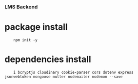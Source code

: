### LMS Backend 
# package install
```
    npm init -y
```
# dependencies install
```
    i bcryptjs cloudinary cookie-parser cors dotenv express jsonwebtoken mongoose multer nodemailer nodemon --save
```

